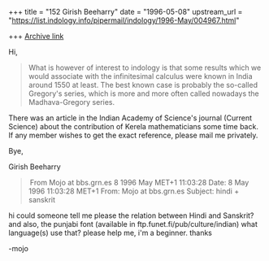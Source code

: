 +++
title = "152 Girish Beeharry"
date = "1996-05-08"
upstream_url = "https://list.indology.info/pipermail/indology/1996-May/004967.html"

+++
[Archive link](https://list.indology.info/pipermail/indology/1996-May/004967.html)

Hi,

>What is however of interest to indology is that some results which we
>would associate with the infinitesimal calculus were known in India around
>1550 at least. The best known case is probably the so-called Gregory's
>series, which is more and more often called nowadays the Madhava-Gregory
>series. 

There was an article in the Indian Academy of Science's journal (Current 
Science) about the contribution of Kerela mathematicians some time back. If any
member wishes to get the exact reference, please mail me privately.

Bye,

Girish Beeharry


> From Mojo at bbs.grn.es 8 1996 May MET+1 11:03:28
Date: 8 May 1996 11:03:28 MET+1
From: Mojo at bbs.grn.es
Subject: hindi + sanskrit

hi
could someone tell me please the relation between Hindi and Sanskrit?
and also, the punjabi font (available in ftp.funet.fi/pub/culture/indian)
what language(s) use that?
please help me, i'm a beginner.
thanks

-mojo




